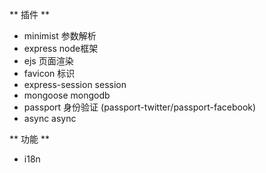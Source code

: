 ** 插件 **
- minimist 参数解析
- express node框架
- ejs 页面渲染
- favicon 标识
- express-session session
- mongoose mongodb
- passport 身份验证 (passport-twitter/passport-facebook)
- async async


** 功能 **
- i18n